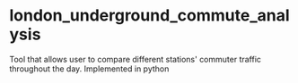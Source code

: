 # london_underground_commute_analysis
Tool that allows user to compare different stations' commuter traffic throughout the day. Implemented in python
